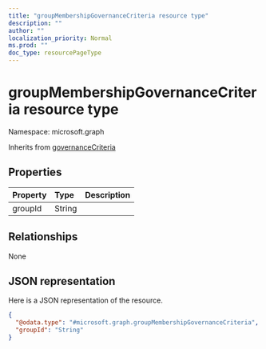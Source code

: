 ```yaml
---
title: "groupMembershipGovernanceCriteria resource type"
description: ""
author: ""
localization_priority: Normal
ms.prod: ""
doc_type: resourcePageType
---
```


# groupMembershipGovernanceCriteria resource type


Namespace: microsoft.graph




Inherits from [governanceCriteria](../resources/governancecriteria.md)

## Properties
|Property|Type|Description|
|:---|:---|:---|
|groupId|String||

## Relationships
None

## JSON representation
Here is a JSON representation of the resource.
<!-- {
  "blockType": "resource",
  "@odata.type": "microsoft.graph.groupMembershipGovernanceCriteria"
}
-->
``` json
{
  "@odata.type": "#microsoft.graph.groupMembershipGovernanceCriteria",
  "groupId": "String"
}
```

